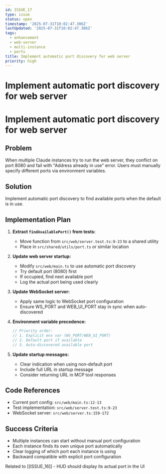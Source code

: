 ```yaml
---
id: ISSUE_17
type: issue
status: open
timestamp: '2025-07-31T10:02:47.306Z'
lastUpdated: '2025-07-31T10:02:47.306Z'
tags:
  - enhancement
  - web-server
  - multi-instance
  - ports
title: Implement automatic port discovery for web server
priority: high
---
```


# Implement automatic port discovery for web server

# Implement automatic port discovery for web server

## Problem
When multiple Claude instances try to run the web server, they conflict on port 8080 and fail with "Address already in use" error. Users must manually specify different ports via environment variables.

## Solution
Implement automatic port discovery to find available ports when the default is in use.

## Implementation Plan

1. **Extract `findAvailablePort()` from tests:**
   - Move function from `src/web/server.test.ts:9-23` to a shared utility
   - Place in `src/shared/utils/port.ts` or similar location

2. **Update web server startup:**
   - Modify `src/web/main.ts` to use automatic port discovery
   - Try default port (8080) first
   - If occupied, find next available port
   - Log the actual port being used clearly

3. **Update WebSocket server:**
   - Apply same logic to WebSocket port configuration
   - Ensure WS_PORT and WEB_UI_PORT stay in sync when auto-discovered

4. **Environment variable precedence:**
   ```typescript
   // Priority order:
   // 1. Explicit env var (WS_PORT/WEB_UI_PORT)
   // 2. Default port if available
   // 3. Auto-discovered available port
   ```

5. **Update startup messages:**
   - Clear indication when using non-default port
   - Include full URL in startup message
   - Consider returning URL in MCP tool responses

## Code References
- Current port config: `src/web/main.ts:12-13`
- Test implementation: `src/web/server.test.ts:9-23`
- WebSocket server: `src/web/server.ts:159-172`

## Success Criteria
- Multiple instances can start without manual port configuration
- Each instance finds its own unique port automatically
- Clear logging of which port each instance is using
- Backward compatible with explicit port configuration

Related to [[ISSUE_16]] - HUD should display its actual port in the UI